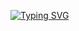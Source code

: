 [![Typing SVG](https://readme-typing-svg.demolab.com/?lines=Welcome+to+my+github)](https://git.io/typing-svg)
